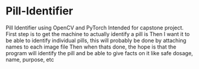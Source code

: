 # Pill-Identifier
Pill Identifier using OpenCV and PyTorch
Intended for capstone project. First step is to get the machine to actually identify a pill is
Then I want it to be able to identify individual pills, this will probably be done by attaching names to each image file
Then when thats done, the hope is that the program will identify the pill and be able to give facts on it like safe dosage, name, purpose, etc
